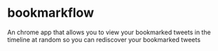 # bookmarkflow
An chrome app that allows you to view your bookmarked tweets in the timeline at random so you can rediscover your bookmarked tweets
